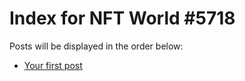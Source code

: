 # Index for NFT World #5718
Posts will be displayed in the order below:

- [Your first post](./001-first.md)

